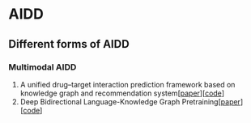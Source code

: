 # AIDD
## Different forms of AIDD
### Multimodal AIDD
1. A unified drug–target interaction prediction framework based on knowledge graph and recommendation system[[paper](https://www.nature.com/articles/s41467-021-27137-3)][[code](https://zenodo.org/record/5500305)]
2. Deep Bidirectional Language-Knowledge Graph Pretraining[[paper](https://arxiv.org/pdf/2210.09338.pdf)][[code](https://github.com/michiyasunaga/dragon)]

